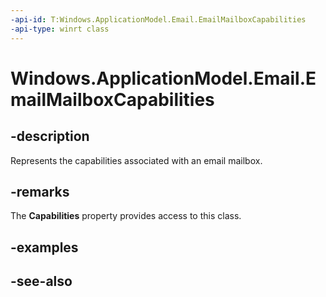 ```yaml
---
-api-id: T:Windows.ApplicationModel.Email.EmailMailboxCapabilities
-api-type: winrt class
---
```


<!-- Class syntax.
public class EmailMailboxCapabilities : Windows.ApplicationModel.Email.IEmailMailboxCapabilities, Windows.ApplicationModel.Email.IEmailMailboxCapabilities2, Windows.ApplicationModel.Email.IEmailMailboxCapabilities3
-->

# Windows.ApplicationModel.Email.EmailMailboxCapabilities

## -description
Represents the capabilities associated with an email mailbox.

## -remarks
The **Capabilities** property provides access to this class.

## -examples

## -see-also
